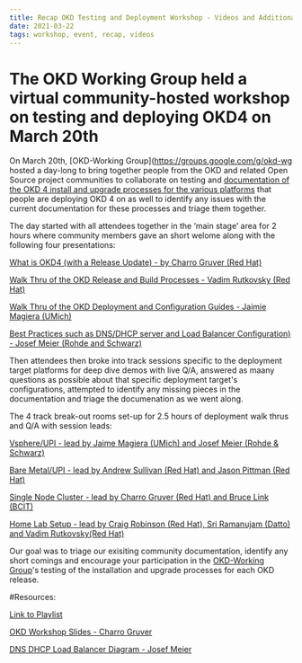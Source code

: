 ```yaml
---
title: Recap OKD Testing and Deployment Workshop - Videos and Additional Resources
date: 2021-03-22
tags: workshop, event, recap, videos
---
```


# The OKD Working Group held a virtual community-hosted workshop on testing and deploying OKD4 on March 20th

On March 20th, [OKD-Working Group](https://groups.google.com/g/okd-wg hosted a day-long to bring together people from the OKD and related Open Source project communities to collaborate on testing and [documentation of the OKD 4 install and upgrade processes for the various platforms](https://github.com/elmiko/okd-deployment-configuration-guides) that people are deploying OKD 4 on as well to identify any issues with the current documentation for these processes and triage them together.

The day started with all attendees together in the ‘main stage’ area for 2 hours where community members gave an short welome along with the following four presentations:

[What is OKD4 (with a Release Update) - by Charro Gruver (Red Hat)](https://youtu.be/fOKve11GOJg)

[Walk Thru of the OKD Release and Build Processes - Vadim Rutkovsky (Red Hat)](https://youtu.be/HmmV1mLRtbM)

[Walk Thru of the OKD Deployment and Configuration Guides - Jaimie Magiera (UMich)](https://youtu.be/-AwpvgbaMVg)

[Best Practices such as DNS/DHCP server and Load Balancer Configuration) - Josef Meier (Rohde and Schwarz)](https://youtu.be/by6ZmwWC8bs)

Then attendees then broke into track sessions specific to the deployment target platforms for deep dive demos with live Q/A, answered as maany questions as possible about that specific deployment target's configurations, attempted to identify any missing pieces in the documentation and triage the documenation as we went along.  

The 4 track break-out rooms set-up for 2.5 hours of deployment walk thrus and Q/A with session leads:

[Vsphere/UPI - lead by Jaime Magiera (UMich) and Josef Meier (Rohde & Schwarz)](https://www.youtube.com/playlist?list=PLaR6Rq6Z4Iqfe0yvNnyYZnYR3Z3Emb_Zm)

[Bare Metal/UPI - lead by Andrew Sullivan (Red Hat) and Jason Pittman (Red Hat)](https://www.youtube.com/playlist?list=PLaR6Rq6Z4Iqfe0yvNnyYZnYR3Z3Emb_Zm)

[Single Node Cluster - lead by Charro Gruver (Red Hat) and Bruce Link (BCIT)](https://www.youtube.com/playlist?list=PLaR6Rq6Z4Iqfe0yvNnyYZnYR3Z3Emb_Zm)

[Home Lab Setup - lead by Craig Robinson (Red Hat), Sri Ramanujam (Datto) and Vadim Rutkovsky(Red Hat)](https://youtu.be/nDDhguTZgLE)

Our goal was to triage our exisiting community documentation, identify any short comings and encourage your participation in the [OKD-Working Group](https://groups.google.com/g/okd-wg)'s testing of the installation and upgrade processes for each OKD release. 

#Resources:

[Link to Playlist](https://www.youtube.com/playlist?list=PLaR6Rq6Z4Iqfe0yvNnyYZnYR3Z3Emb_Zm)

[OKD Workshop Slides - Charro Gruver](https://github.com/openshift-cs/okd.io/blob/master/source/blog/slides/OKD-Workshop.pdf)

[DNS DHCP Load Balancer Diagram - Josef Meier](https://github.com/openshift-cs/okd.io/blob/master/source/blog/slides/workshop-okd-2021-03-20-josef-meier-dns-diagram.pdf)

